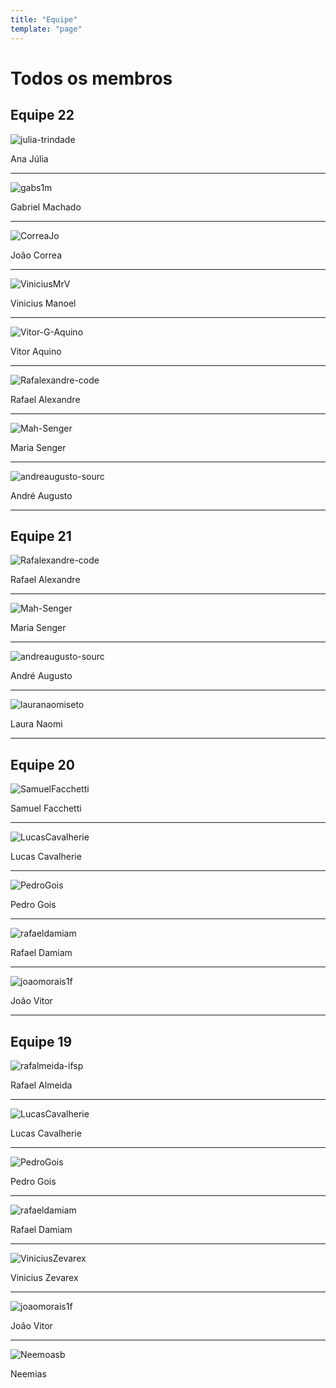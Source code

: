 ```yaml
---
title: "Equipe"
template: "page"
---
```


# Todos os membros

<app-team></app-team>

## Equipe 22
![julia-trindade](https://avatars.githubusercontent.com/u/104458133?v=4)

Ana Júlia

***
![gabs1m](https://avatars.githubusercontent.com/u/103156444?v=4)

Gabriel Machado

***
![CorreaJo](https://avatars.githubusercontent.com/u/75680576?v=4)

João Correa

***
![ViniciusMrV](https://avatars.githubusercontent.com/u/103225663?v=4)

Vinicius Manoel

***
![Vitor-G-Aquino](https://avatars.githubusercontent.com/u/95290697?v=4)

Vitor Aquino

***
![Rafalexandre-code](https://avatars.githubusercontent.com/u/77407339?v=4)

Rafael Alexandre

***
![Mah-Senger](https://avatars.githubusercontent.com/u/77407513?v=4)

Maria Senger

***
![andreaugusto-sourc](https://avatars.githubusercontent.com/u/77406727?v=4)

André Augusto

***
## Equipe 21
![Rafalexandre-code](https://avatars.githubusercontent.com/u/77407339?v=4)

Rafael Alexandre

***
![Mah-Senger](https://avatars.githubusercontent.com/u/77407513?v=4)

Maria Senger

***
![andreaugusto-sourc](https://avatars.githubusercontent.com/u/77406727?v=4)

André Augusto

***
![lauranaomiseto](https://avatars.githubusercontent.com/u/47746453?v=4)

Laura Naomi

***
## Equipe 20
![SamuelFacchetti](https://avatars.githubusercontent.com/u/47745205?v=4)

Samuel Facchetti

***
![LucasCavalherie](https://avatars.githubusercontent.com/u/41579591?v=4)

Lucas Cavalherie

***
![PedroGois](https://avatars.githubusercontent.com/u/41579818?v=4)

Pedro Gois

***
![rafaeldamiam](https://avatars.githubusercontent.com/u/41579736?v=4)

Rafael Damiam

***
![joaomorais1f](https://avatars.githubusercontent.com/u/41636783?v=4)

João Vitor

***
## Equipe 19
![rafalmeida-ifsp](https://avatars.githubusercontent.com/u/104154587?v=4)

Rafael Almeida

***
![LucasCavalherie](https://avatars.githubusercontent.com/u/41579591?v=4)

Lucas Cavalherie

***
![PedroGois](https://avatars.githubusercontent.com/u/41579818?v=4)

Pedro Gois

***
![rafaeldamiam](https://avatars.githubusercontent.com/u/41579736?v=4)

Rafael Damiam

***
![ViniciusZevarex](https://avatars.githubusercontent.com/u/41579743?v=4)

Vinicius Zevarex

***
![joaomorais1f](https://avatars.githubusercontent.com/u/41636783?v=4)

João Vitor

***
![Neemoasb](https://avatars.githubusercontent.com/u/51499704?v=4)

Neemias
